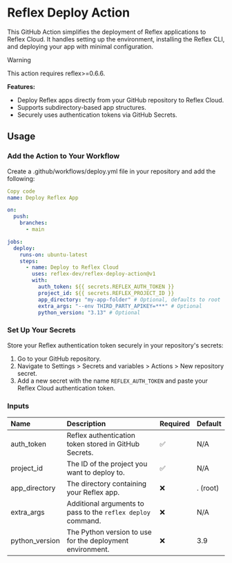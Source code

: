 # Reflex Deploy Action
This GitHub Action simplifies the deployment of Reflex applications to Reflex Cloud. It handles setting up the environment, installing the Reflex CLI, and deploying your app with minimal configuration.

> [!WARNING]
> This action requires reflex>=0.6.6.

**Features:**
- Deploy Reflex apps directly from your GitHub repository to Reflex Cloud.
- Supports subdirectory-based app structures.
- Securely uses authentication tokens via GitHub Secrets.

## Usage
### Add the Action to Your Workflow
Create a .github/workflows/deploy.yml file in your repository and add the following:

```yaml
Copy code
name: Deploy Reflex App

on:
  push:
    branches:
      - main

jobs:
  deploy:
    runs-on: ubuntu-latest
    steps:
      - name: Deploy to Reflex Cloud
        uses: reflex-dev/reflex-deploy-action@v1
        with:
          auth_token: ${{ secrets.REFLEX_AUTH_TOKEN }}
          project_id: ${{ secrets.REFLEX_PROJECT_ID }}
          app_directory: "my-app-folder" # Optional, defaults to root
          extra_args: "--env THIRD_PARTY_APIKEY=***" # Optional
          python_version: "3.13" # Optional
```
### Set Up Your Secrets
Store your Reflex authentication token securely in your repository's secrets:

1. Go to your GitHub repository.
2. Navigate to Settings > Secrets and variables > Actions > New repository secret.
3. Add a new secret with the name `REFLEX_AUTH_TOKEN` and paste your Reflex Cloud authentication token.

### Inputs
|     Name     | Description                                                  | Required | Default |
|:------------ |:------------------------------------------------------------ |:-------- |:------- |
|auth_token    | Reflex authentication token stored in GitHub Secrets.        |    ✅    |	N/A   |
|project_id    | The ID of the project you want to deploy to.                 |    ✅    |   N/A   |
|app_directory | The directory containing your Reflex app.                    |	   ❌    | . (root)|
|extra_args	   | Additional arguments to pass to the `reflex deploy` command. |	   ❌    |   N/A   |
|python_version| The Python version to use for the deployment environment.    |	   ❌    |   3.9   |

